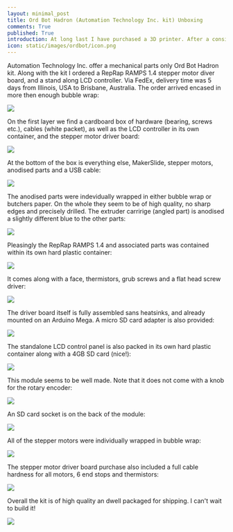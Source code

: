 ```yaml
---
layout: minimal_post
title: Ord Bot Hadron (Automation Technology Inc. kit) Unboxing 
comments: True 
published: True 
introduction: At long last I have purchased a 3D printer. After a considerable period of indecision, I finally settled on an Ord Bot Hadron kit; all Aluminum construction, no 3D printed parts, it seems ideal for modding. This is what's in the box.
icon: static/images/ordbot/icon.png
---
```


Automation Technology Inc. offer a mechanical parts only Ord Bot Hadron kit.
Along with the kit I ordered a RepRap RAMPS 1.4 stepper motor diver board, and a stand along LCD controller.
Via FedEx, delivery time was 5 days from Illinois, USA to Brisbane, Australia.
The order arrived encased in more then enough bubble wrap:

![](/static/images/ordbot/layer1.png)

On the first layer we find a cardboard box of hardware (bearing, screws etc.), cables (white packet), as well as the LCD controller in its own container, and the stepper motor driver board:

![](/static/images/ordbot/layer2.png)

At the bottom of the box is everything else, MakerSlide, stepper motors, anodised parts and a USB cable:

![](/static/images/ordbot/layer3.png)

The anodised parts were indevidually wrapped in either bubble wrap or butchers paper. On the whole they seem to be of high quality, no sharp edges and precisely drilled. The extruder carririge (angled part) is anodised a slightly different blue to the other parts:

![](/static/images/ordbot/anodised_parts.png)

Pleasingly the RepRap RAMPS 1.4 and associated parts was contained within its own hard plastic container:

![](/static/images/ordbot/controller_box.png)

It comes along with a face, thermistors, grub screws and a flat head screw driver:

![](/static/images/ordbot/controller_parts.png)

The driver board itself is fully assembled sans heatsinks, and already mounted on an Arduino Mega. A micro SD card adapter is also provided:

![](/static/images/ordbot/controller.png)

The standalone LCD control panel is also packed in its own hard plastic container along with a 4GB SD card (nice!):

![](/static/images/ordbot/lcd_box.png)

This module seems to be well made. Note that it does not come with a knob for the rotary encoder:

![](/static/images/ordbot/lcd_front.png)

An SD card socket is on the back of the module:

![](/static/images/ordbot/lcd_rear.png)

All of the stepper motors were individually wrapped in bubble wrap:

![](/static/images/ordbot/motor.png)

The stepper motor driver board purchase also included a full cable hardness for all motors, 6 end stops and thermistors:

![](/static/images/ordbot/cables.png)

Overall the kit is of high quality an dwell packaged for shipping. I can't wait to build it!

![](/static/images/ordbot/everything.png)

